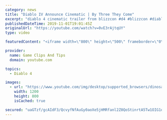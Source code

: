 ```yaml
---
category: news
title: "Diablo IV Announce Cinematic | By Three They Come"
excerpt: "diablo 4 cinematic trailer from blizzcon #d4 #blizzcon #diablo."
publishedDateTime: 2019-11-01T19:01:45Z
originalUrl: "https://youtube.com/watch?v=0vE3rAjtqUY"
type: video

featuredContent: "<iframe width=\"800\" height=\"500\" frameborder=\"0\" src=\"https://www.youtube.com/embed/0vE3rAjtqUY\" allow=\"accelerometer; autoplay; encrypted-media; gyroscope; picture-in-picture\" allowfullscreen></iframe>"

provider:
  name: Game Clips And Tips
  domain: youtube.com

topics:
  - Diablo 4

images:
  - url: "https://www.youtube.com/img/desktop/supported_browsers/dinosaur.png"
    width: 1200
    height: 800
    isCached: true

secured: "uaGTzf/gcAIdF3/QcvyfNfAuGy0aoXe5jHMRfanl2Z0QoStinrtA5Tw1OIG1owy9/3X/Ns5WvN/Oqwqkh97DuMVPZkhR3S/1Gl9p8QliLdLaOGIpdMXpb1yCMgNkbeLwDxd7Je4eCti000gI/VhBHsSHqvji9gZvfnDNKSHIpCWmOuSdF0hpRmYvd9Zry/ikOAWWbUA2tONGAYW1h8W3O+xtndTSYfGlIvfORbUBW+NPjGoJJnzSzvGcTKzLBF7ljMmaQWkhcE92+F7dyjCN+N/TEY7HWpVg/Ut3Ket9ijHLXsU6ejidJL6L1qNJNHa+iIGQj3QDwxKue7lXAwTHoE4eRvDnkxrQ9cIe9etJw9YVUNuScRgEwH/CoykF6FkxrBBBpy1xgR99pAdCm0nUoA==;Fm8rZJY/j3qXolbzr4eQeA=="
---
```


